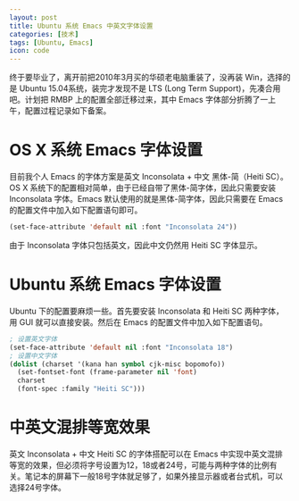 ```yaml
---
layout: post
title: Ubuntu 系统 Emacs 中英文字体设置
categories: [技术]
tags: [Ubuntu, Emacs]
icon: code
---
```

终于要毕业了，离开前把2010年3月买的华硕老电脑重装了，没再装 Win，选择的是 Ubuntu 15.04系统，装完才发现不是 LTS (Long Term Support)，先凑合用吧。计划把 RMBP 上的配置全部迁移过来，其中 Emacs 字体部分折腾了一上午，配置过程记录如下备案。


# OS X 系统 Emacs 字体设置
目前我个人 Emacs 的字体方案是英文 Inconsolata + 中文 黑体-简（Heiti SC）。OS X 系统下的配置相对简单，由于已经自带了黑体-简字体，因此只需要安装 Inconsolata 字体。Emacs 默认使用的就是黑体-简字体，因此只需要在 Emacs 的配置文件中加入如下配置语句即可。

``` cl
(set-face-attribute 'default nil :font "Inconsolata 24"))
```

由于 Inconsolata 字体只包括英文，因此中文仍然用 Heiti SC 字体显示。

# Ubuntu 系统 Emacs 字体设置
Ubuntu 下的配置要麻烦一些。首先要安装 Inconsolata 和 Heiti SC 两种字体，用 GUI 就可以直接安装。然后在 Emacs 的配置文件中加入如下配置语句。

``` cl
; 设置英文字体
(set-face-attribute 'default nil :font "Inconsolata 18")
; 设置中文字体
(dolist (charset '(kana han symbol cjk-misc bopomofo))
  (set-fontset-font (frame-parameter nil 'font)
  charset
  (font-spec :family "Heiti SC")))
```

# 中英文混排等宽效果
英文 Inconsolata + 中文 Heiti SC 的字体搭配可以在 Emacs 中实现中英文混排等宽的效果，但必须将字号设置为12，18或者24号，可能与两种字体的比例有关。笔记本的屏幕下一般18号字体就足够了，如果外接显示器或者台式机，可以选择24号字体。
